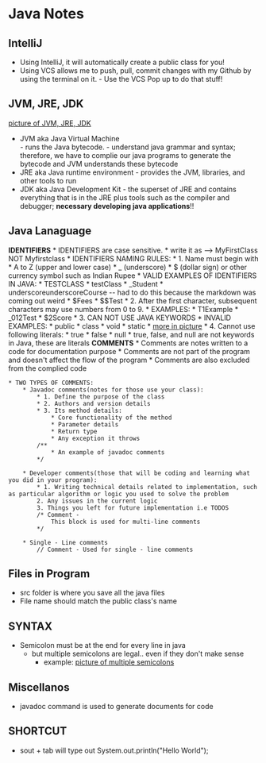 # Java Notes 

## IntelliJ 
* Using IntelliJ, it will automatically create a public class for you!  
* Using VCS allows me to push, pull, commit changes with my Github by using the terminal on it. 
		- Use the VCS Pop up to do that stuff! 

## JVM, JRE, JDK
[picture of JVM, JRE, JDK](JDK,JVM,JRE.png)	
* JVM aka Java Virtual Machine  
		- runs the Java bytecode. 
		- understand java grammar and syntax; therefore, we have to complie our java programs to generate the bytecode and JVM understands these bytecode
* JRE aka Java runtime environment 
		- provides the JVM, libraries, and other tools to run 
* JDK aka Java Development Kit 
		- the superset of JRE and contains everything that is in the JRE plus tools such as the compiler and debugger; **necessary developing java applications**!!

## Java Lanaguage 
**IDENTIFIERS** 
		* IDENTIFIERS are case sensitive.
	  	*  write it as --> MyFirstClass NOT Myfirstclass
	  * IDENTIFIERS NAMING RULES:
	     * 1. Name must begin with
		      * A to Z (upper and lower case)
		      * _ (underscore)
		      * $ (dollar sign) or other currency symbol such as Indian Rupee
	           * VALID EXAMPLES OF IDENTIFIERS IN JAVA:
	              * TESTCLASS
	              * testClass
	              * _Student
	              * underscoreunderscoreCourse -- had to do this because the markdown was coming out weird 
	            	* $Fees
	              * $$Test
		    * 2. After the first character, subsequent characters may use numbers from 0 to 9.
	        * EXAMPLES:
	          * T1Example
	          * _012Test
	          * $2Score
		    * 3. CAN NOT USE JAVA KEYWORDS
	        * INVALID EXAMPLES:
	          * public
	          * class
	          * void
	          * static 
	          * [more in picture](NONOs_for_identifiers_naming.png)
	      * 4. Cannot use following literals: 
	      	* true 
	      	* false 
	      	* null 
	      		* true, false, and null are not keywords in Java, these are literals 
**COMMENTS**
	* Comments are notes written to a code for documentation purpose
	* Comments are not part of the program and doesn't affect the flow of the program 
	* Comments are also excluded from the complied code 

	* TWO TYPES OF COMMENTS: 
		* Javadoc comments(notes for those use your class): 
			* 1. Define the purpose of the class
			* 2. Authors and version details 
			* 3. Its method details:
				* Core functionality of the method 
				* Parameter details 
				* Return type 
				* Any exception it throws  
			/**
				* An example of javadoc comments 
			*/

		* Developer comments(those that will be coding and learning what you did in your program):
			* 1. Writing technical details related to implementation, such as particular algorithm or logic you used to solve the problem 
			2. Any issues in the current logic 
			3. Things you left for future implementation i.e TODOS  
			/* Comment - 
				This block is used for multi-line comments 
			*/

		* Single - Line comments 
			// Comment - Used for single - line comments  

## Files in Program 
* src folder is where you save all the java files 
* File name should match the public class's name 

## SYNTAX 
* Semicolon must be at the end for every line in java 
	* but multiple semicolons are legal.. even if they don't make sense 
		* example: [picture of multiple semicolons](too_many_semi.png)

## Miscellanos 
* javadoc command is used to generate documents for code   

## SHORTCUT 
* sout + tab will type out System.out.println("Hello World");